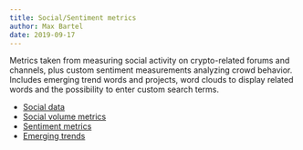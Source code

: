 ```yaml
---
title: Social/Sentiment metrics
author: Max Bartel
date: 2019-09-17
---
```


Metrics taken from measuring social activity on crypto-related forums and channels, plus custom sentiment measurements analyzing crowd behavior. Includes emerging trend words and projects, word clouds to display related words and the possibility to enter custom search terms.

- [Social data](/metrics/social-sentiment/social-data)
- [Social volume metrics](/metrics/social-sentiment/social-volume-metrics)
- [Sentiment metrics](/metrics/social-sentiment/sentiment-metrics)
- [Emerging trends](/metrics/social-sentiment/emerging-trends)
